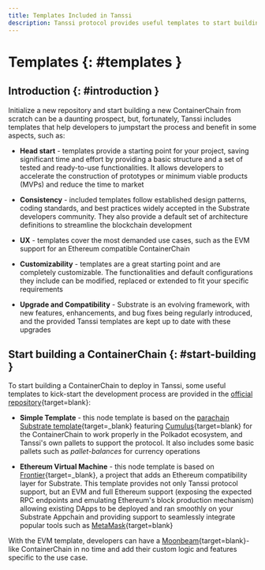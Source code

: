 ```yaml
---
title: Templates Included in Tanssi
description: Tanssi protocol provides useful templates to start building your Appchain, including a ready-to-use EVM template for Ethereum compatibility.
---
```


# Templates {: #templates } 

## Introduction {: #introduction } 

Initialize a new repository and start building a new ContainerChain from scratch can be a daunting prospect, but, fortunately, Tanssi includes templates that help developers to jumpstart the process and benefit in some aspects, such as:

- **Head start** - templates provide a starting point for your project, saving significant time and effort by providing a basic structure and a set of tested and ready-to-use functionalities. It allows developers to accelerate the construction of prototypes or minimum viable products (MVPs) and reduce the time to market

- **Consistency** - included templates follow established design patterns, coding standards, and best practices widely accepted in the Substrate developers community. They also provide a default set of architecture definitions to streamline the blockchain development

- **UX** - templates cover the most demanded use cases, such as the EVM support for an Ethereum compatible ContainerChain

- **Customizability** - templates are a great starting point and are completely customizable. The functionalities and default configurations they include can be modified, replaced or extended to fit your specific requirements

- **Upgrade and Compatibility** - Substrate is an evolving framework, with new features, enhancements, and bug fixes being regularly introduced, and the provided Tanssi templates are kept up to date with these upgrades

## Start building a ContainerChain {: #start-building } 

To start building a ContainerChain to deploy in Tanssi, some useful templates to kick-start the development process are provided in the [official repository](https://github.com/moondance-labs/tanssi){target=blank}:

- **Simple Template** - this node template is based on the [parachain Substrate template](https://github.com/substrate-developer-hub/substrate-parachain-template){target=_blank} featuring [Cumulus](https://github.com/paritytech/cumulus/){target=blank} for the ContainerChain to work properly in the Polkadot ecosystem, and Tanssi's own pallets to support the protocol. It also includes some basic pallets such as *pallet-balances* for currency operations

- **Ethereum Virtual Machine** - this node template is based on [Frontier](https://github.com/paritytech/frontier){target=_blank}, a project that adds an Ethereum compatibility layer for Substrate. This template provides not only Tanssi protocol support, but an EVM and full Ethereum support (exposing the expected RPC endpoints and emulating Ethereum's block production mechanism) allowing existing DApps to be deployed and ran smoothly on your Substrate Appchain and providing support to seamlessly integrate popular tools such as [MetaMask](https://metamask.io){target=blank}

With the EVM template, developers can have a [Moonbeam](https://moonbeam.network){target=blank}-like ContainerChain in no time and add their custom logic and features specific to the use case.

